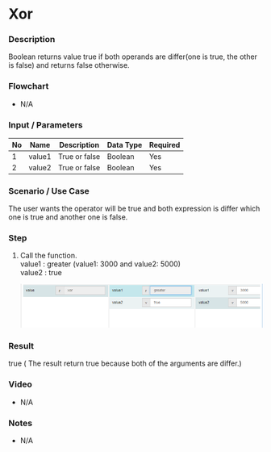 ﻿# Xor

### Description

Boolean returns value true if both operands are differ(one is true, the other is false) and returns false otherwise.

### Flowchart

- N/A 

### Input / Parameters

| No | Name | Description | Data Type | Required |
| ------ | ------ | ------ |------ | ------ |
| 1 | value1 | True or false | Boolean | Yes  |
| 2 | value2 | True or false | Boolean | Yes  |

### Scenario / Use Case

The user wants the operator will be true and both expression is differ which one is true and another one is false.

### Step

1. Call the function.
    </br>
    value1 : greater (value1:  3000 and value2:  5000)<br />
    value2 : true<br />

   ![](../../../../document/function/Logical/xor/xor-step-1.png?raw=true)

### Result

true ( The result return true because both of the arguments are differ.)

### Video

- N/A

<!--[![Video](http://i.imgur.com/Ot5DWAW.png)](https://youtu.be/StTqXEQ2l-Y?t=35s)-->

### Notes

- N/A